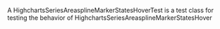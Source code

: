A HighchartsSeriesAreasplineMarkerStatesHoverTest is a test class for testing the behavior of HighchartsSeriesAreasplineMarkerStatesHover